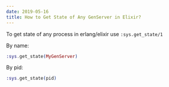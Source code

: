 ```yaml
---
date: 2019-05-16
title: How to Get State of Any GenServer in Elixir?
---
```

To get state of any process in erlang/elixir use `:sys.get_state/1`


By name:
```elixir
:sys.get_state(MyGenServer)
```

By pid:
```elixir
:sys.get_state(pid)
```
